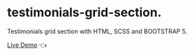 # testimonials-grid-section.

Testimonials grid section with HTML, SCSS and BOOTSTRAP 5.

[Live Demo](https://rokufsd.github.io/testimonials-grid-section/) :point_left:
